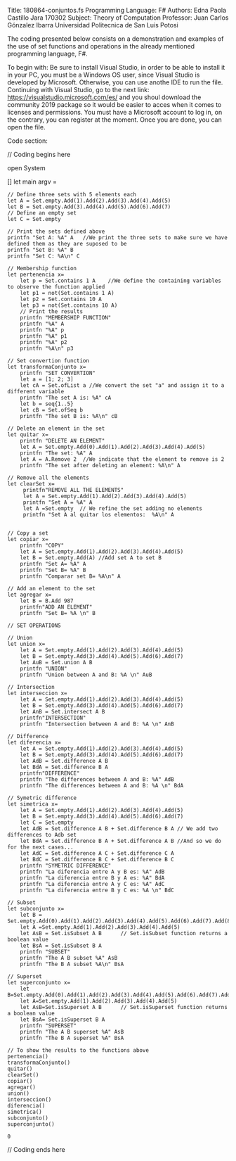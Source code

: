 Title: 180864-conjuntos.fs
Programming Language: F#
Authors: Edna Paola Castillo Jara 170302
Subject: Theory of Computation
Professor: Juan Carlos Gónzalez Ibarra
Universidad Politecnica de San Luis Potosi

The coding presented below consists on a demonstration and examples of the use of set functions and operations in the already mentioned
programming language, F#.

To begin with:
Be sure to install Visual Studio, in order to be able to install it in your PC, you must be a Windows OS user, since Visual Studio is
developed by Microsoft. Otherwise, you can use anothe IDE to run the file.
Continuing with Visual Studio, go to the next link:
https://visualstudio.microsoft.com/es/ and you shoul download the community 2019 package so it would be easier to acces when it comes to licenses and permissions.
You must have a Microsoft account to log in, on the contrary, you can register at the moment. 
Once you are done, you can open the file.



Code section:

// Coding begins here

open System

[<EntryPoint>]
let main argv =

    // Define three sets with 5 elements each
    let A = Set.empty.Add(1).Add(2).Add(3).Add(4).Add(5)
    let B = Set.empty.Add(3).Add(4).Add(5).Add(6).Add(7)
    // Define an empty set
    let C = Set.empty

    // Print the sets defined above
    printfn "Set A: %A" A   //We print the three sets to make sure we have defined them as they are suposed to be
    printfn "Set B: %A" B
    printfn "Set C: %A\n" C

    // Membership function
    let pertenencia x=
        let p = Set.contains 1 A    //We define the containing variables to observe the function applied
        let p1 = not(Set.contains 1 A)
        let p2 = Set.contains 10 A
        let p3 = not(Set.contains 10 A)
        // Print the results
        printfn "MEMBERSHIP FUNCTION"
        printfn "%A" A
        printfn "%A" p
        printfn "%A" p1
        printfn "%A" p2
        printfn "%A\n" p3

    // Set convertion function
    let transformaConjunto x=
        printfn "SET CONVERTION"
        let a = [1; 2; 3]
        let cA = Set.ofList a //We convert the set "a" and assign it to a different variable
        printfn "The set A is: %A" cA
        let b = seq{1..5}
        let cB = Set.ofSeq b
        printfn "The set B is: %A\n" cB

    // Delete an element in the set
    let quitar x= 
        printfn "DELETE AN ELEMENT"
        let A = Set.empty.Add(0).Add(1).Add(2).Add(3).Add(4).Add(5)
        printfn "The set: %A" A
        let A = A.Remove 2  //We indicate that the element to remove is 2
        printfn "The set after deleting an element: %A\n" A
        
    // Remove all the elements
    let clearSet x=
         printfn"REMOVE ALL THE ELEMENTS"
         let A = Set.empty.Add(1).Add(2).Add(3).Add(4).Add(5)
         printfn "Set A = %A" A
         let A =Set.empty  // We refine the set adding no elements
         printfn "Set A al quitar los elementos:  %A\n" A


    // Copy a set
    let copiar x=
        printfn "COPY"
        let A = Set.empty.Add(1).Add(2).Add(3).Add(4).Add(5)
        let B = Set.empty.Add(A) //Add set A to set B
        printfn "Set A= %A" A
        printfn "Set B= %A" B
        printfn "Comparar set B= %A\n" A
    
    // Add an element to the set
    let agregar x=
        let B = B.Add 987
        printfn"ADD AN ELEMENT"
        printfn "Set B= %A \n" B

    // SET OPERATIONS

    // Union
    let union x=
        let A = Set.empty.Add(1).Add(2).Add(3).Add(4).Add(5)
        let B = Set.empty.Add(3).Add(4).Add(5).Add(6).Add(7)
        let AuB = Set.union A B
        printfn "UNION"
        printfn "Union between A and B: %A \n" AuB

    // Intersection
    let interseccion x=
        let A = Set.empty.Add(1).Add(2).Add(3).Add(4).Add(5)
        let B = Set.empty.Add(3).Add(4).Add(5).Add(6).Add(7)
        let AnB = Set.intersect A B
        printfn"INTERSECTION"
        printfn "Intersection between A and B: %A \n" AnB

    // Difference
    let diferencia x=
        let A = Set.empty.Add(1).Add(2).Add(3).Add(4).Add(5)
        let B = Set.empty.Add(3).Add(4).Add(5).Add(6).Add(7)
        let AdB = Set.difference A B
        let BdA = Set.difference B A
        printfn"DIFFERENCE"
        printfn "The differences between A and B: %A" AdB
        printfn "The differences between A and B: %A \n" BdA

    // Symetric difference
    let simetrica x=
        let A = Set.empty.Add(1).Add(2).Add(3).Add(4).Add(5)
        let B = Set.empty.Add(3).Add(4).Add(5).Add(6).Add(7)
        let C = Set.empty
        let AdB = Set.difference A B + Set.difference B A // We add two differences to Adb set
        let BdA = Set.difference B A + Set.difference A B //And so we do for the next cases...
        let AdC = Set.difference A C + Set.difference C A
        let BdC = Set.difference B C + Set.difference B C
        printfn "SYMETRIC DIFFERENCE"
        printfn "La diferencia entre A y B es: %A" AdB
        printfn "La diferencia entre B y A es: %A" BdA
        printfn "La diferencia entre A y C es: %A" AdC
        printfn "La diferencia entre B y C es: %A \n" BdC

    // Subset
    let subconjunto x=
        let B = Set.empty.Add(0).Add(1).Add(2).Add(3).Add(4).Add(5).Add(6).Add(7).Add(8).Add(9)
        let A =Set.empty.Add(1).Add(2).Add(3).Add(4).Add(5)
        let AsB = Set.isSubset A B      // Set.isSubset function returns a boolean value
        let BsA = Set.isSubset B A
        printfn "SUBSET"
        printfn "The A B subset %A" AsB
        printfn "The B A subset %A\n" BsA

    // Superset
    let superconjunto x=
        let B=Set.empty.Add(0).Add(1).Add(2).Add(3).Add(4).Add(5).Add(6).Add(7).Add(8).Add(9)
        let A=Set.empty.Add(1).Add(2).Add(3).Add(4).Add(5)
        let AsB=Set.isSuperset A B      // Set.isSuperset function returns a boolean value
        let BsA= Set.isSuperset B A
        printfn "SUPERSET"
        printfn "The A B superset %A" AsB
        printfn "The B A superset %A" BsA
    
    // To show the results to the functions above
    pertenencia()
    transformaConjunto()
    quitar()
    clearSet()
    copiar()
    agregar()
    union()
    interseccion()
    diferencia()
    simetrica()
    subconjunto()
    superconjunto() 
      
    0


// Coding ends here